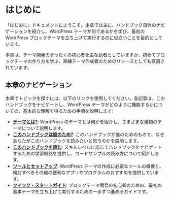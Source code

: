 <!-- 
# Getting Started
 -->
# はじめに

<!-- 
Welcome to the Getting Started documentation. This chapter is primarily intended to introduce you to navigating the handbook itself, learning what WordPress themes are, and helping you get your first WordPress block theme up and running.
 -->
「はじめに」ドキュメントにようこそ。本章では主に、ハンドブック自体のナビゲーションを紹介し、WordPress テーマが何であるかを学び、最初の WordPress ブロックテーマを立ち上げて実行するのに役立つことを目的としています。

<!-- 
While this chapter primarily focuses on readers who are new to theme development altogether, it is also meant as a resource for seasoned themers who are learning how to build block themes for the first time.
 -->
本章は、テーマ開発のまったくの初心者を主な読者としていますが、初めてブロックテーマの作り方を学ぶ、熟練テーマ作成者のためのリソースとしても意図されています。

<!-- 
## Navigating this chapter
 -->
## 本章のナビゲーション

<!-- 
Use the following links to locate a topic within this chapter. Each article will walk you through the steps of navigating this handbook and getting a base understanding of how WordPress themes work:
 -->
本章でトピックを探すには、以下のリンクを使用してください。各記事は、このハンドブックをナビゲートし、WordPress テーマがどのように機能するかについての、基本的な理解を得るための手順を説明します:

<!-- 
*   [**What Is a Theme?**](https://developer.wordpress.org/themes/getting-started/what-is-a-theme/)**:** An introduction to what WordPress themes are and an explanation of the various types of themes.
*   [**Who Is This Handbook For?**](https://developer.wordpress.org/themes/getting-started/who-is-this-handbook-for/)**:** Explains who this handbook is for and why you might want to read it.
*   [**Reading This Handbook**](https://developer.wordpress.org/themes/getting-started/reading-this-handbook/)**:** Offers learning pathways for navigating the handbook based on skill level and provides an introduction on reading code samples.
*   [**Tools and Setup**](https://developer.wordpress.org/themes/getting-started/tools-and-setup/)**:** Gives an overview of all the tools that are required to create WordPress themes and offers recommendations on other useful apps and programs to consider.
*   [**Quick-Start Guide**](https://developer.wordpress.org/themes/getting-started/quick-start-guide/)**:** A step-by-step guide for getting your first basic theme up and running for those new to block theme development.
 -->
*   [**テーマとは?**](https://developer.wordpress.org/themes/getting-started/what-is-a-theme/): WordPress のテーマとは何かを紹介し、さまざまな種類のテーマについて説明します。
*   [**このハンドブックは誰のため?**](https://developer.wordpress.org/themes/getting-started/who-is-this-handbook-for/): このハンドブックが誰のためのもので、なぜあなたがこのハンドブックを読みたいと思うのかを説明します。
*   [**このハンドブックを読む**](https://developer.wordpress.org/themes/getting-started/reading-this-handbook/): スキルレベルに応じてハンドブックをナビゲートするための学習経路を提供し、コードサンプルの読み方について紹介します。
*   [**ツールとセットアップ**](https://developer.wordpress.org/themes/getting-started/tools-and-setup/): WordPress テーマの作成に必要なツールの概要と、検討すべきその他の便利なアプリやプログラムのおすすめを提供しています。
*   [**クイック・スタートガイド**](https://developer.wordpress.org/themes/getting-started/quick-start-guide/): ブロックテーマ開発の初心者のための、最初の基本テーマを立ち上げて実行するための一歩ずつ進めるガイドです。